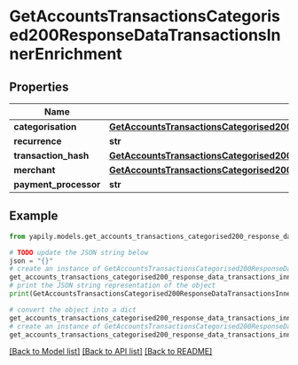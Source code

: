 # GetAccountsTransactionsCategorised200ResponseDataTransactionsInnerEnrichment


## Properties

Name | Type | Description | Notes
------------ | ------------- | ------------- | -------------
**categorisation** | [**GetAccountsTransactionsCategorised200ResponseDataTransactionsInnerEnrichmentCategorisation**](GetAccountsTransactionsCategorised200ResponseDataTransactionsInnerEnrichmentCategorisation.md) |  | [optional] 
**recurrence** | **str** |  | [optional] 
**transaction_hash** | [**GetAccountsTransactionsCategorised200ResponseDataTransactionsInnerEnrichmentTransactionHash**](GetAccountsTransactionsCategorised200ResponseDataTransactionsInnerEnrichmentTransactionHash.md) |  | [optional] 
**merchant** | [**GetAccountsTransactionsCategorised200ResponseDataTransactionsInnerEnrichmentMerchant**](GetAccountsTransactionsCategorised200ResponseDataTransactionsInnerEnrichmentMerchant.md) |  | [optional] 
**payment_processor** | **str** |  | [optional] 

## Example

```python
from yapily.models.get_accounts_transactions_categorised200_response_data_transactions_inner_enrichment import GetAccountsTransactionsCategorised200ResponseDataTransactionsInnerEnrichment

# TODO update the JSON string below
json = "{}"
# create an instance of GetAccountsTransactionsCategorised200ResponseDataTransactionsInnerEnrichment from a JSON string
get_accounts_transactions_categorised200_response_data_transactions_inner_enrichment_instance = GetAccountsTransactionsCategorised200ResponseDataTransactionsInnerEnrichment.from_json(json)
# print the JSON string representation of the object
print(GetAccountsTransactionsCategorised200ResponseDataTransactionsInnerEnrichment.to_json())

# convert the object into a dict
get_accounts_transactions_categorised200_response_data_transactions_inner_enrichment_dict = get_accounts_transactions_categorised200_response_data_transactions_inner_enrichment_instance.to_dict()
# create an instance of GetAccountsTransactionsCategorised200ResponseDataTransactionsInnerEnrichment from a dict
get_accounts_transactions_categorised200_response_data_transactions_inner_enrichment_from_dict = GetAccountsTransactionsCategorised200ResponseDataTransactionsInnerEnrichment.from_dict(get_accounts_transactions_categorised200_response_data_transactions_inner_enrichment_dict)
```
[[Back to Model list]](../README.md#documentation-for-models) [[Back to API list]](../README.md#documentation-for-api-endpoints) [[Back to README]](../README.md)


